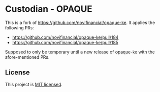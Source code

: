 # Custodian - OPAQUE

This is a fork of https://github.com/novifinancial/opaque-ke. It applies the
following PRs:

- https://github.com/novifinancial/opaque-ke/pull/184
- https://github.com/novifinancial/opaque-ke/pull/185

Supposed to only be temporary until a new release of opaque-ke with the
afore-mentioned PRs.

## License

This project is [MIT licensed](LICENSE).
